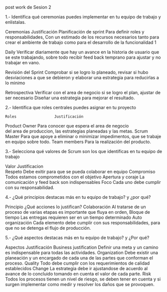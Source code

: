 
post work de Sesion 2

1.- Identifica qué ceremonias puedes implementar en tu equipo de trabajo y enlistalas. 

Ceremonias                    Justificación 
Planificación de sprint    Para definir roles y responsabilidades, 
                           Con un estimado de los recursos necesarios 
                           tanto para crear el ambiente de trabajo como
                           para el desarrollo de la funcionalidad 1

Daily                      Verificar diariamente que hay un avance en 
                           la historia de usuario que se este trabajando, sobre todo recibir feed back temprano para ajustar y no trabajar en vano.

Revisión del Sprint        Comprobar si se logro lo planeado, 
                           revisar si hubo desviaciones a que se debieron y elaborar una estrategia para reducirlas a lo minimo

Retrospectiva              Verificar con el area de negocio si se logro
                           el plan, ajustar de ser necesario
                           Diseñar una estrategia para mejorar el resultado.

2.- Identifica que roles centrales puedes asignar en tu proyecto

    Roles                 Justificación
Product Owner             Para conocer que espera el area de negocio  
                          del area de produccion, las estrategias planeadas y las metas.
Scrum Master              Para que apoye a eliminar o minimizar 
                          impedimentos, que se trabaje en equipo sobre todo.
Team members              Para la realización del producto.


3.- Selecciona qué valores de Scrum son los que identificas en tu equipo de trabajo 

Valor                 Justificacion  
Respeto               Debe exitir para que se pueda colaborar en equipo Compromiso            Todos estamos comprometidos con el objetivo 
Apertura y coraje     La comunicación y feed back son indispensables Foco                  Cada uno debe cumplir con su responsabilidad.


4.- ¿Qué principios destacas más en tu equipo de trabajo? y ¿por qué? 

Principio             ¿Qué acciones lo justifican? 
Colaboración         Al tratarse de un proceso de varias etapas es 
                     importante que fluya en orden, 
Bloque de tiempo     Las entregas requieren ser en un tiempo 
                     determinado 
Auto organización    Cada elemento debe cumplir con sus 
                     responsabilidades, para que no se detenga el flujo de producción.

5.- ¿Qué aspectos destacas más en tu equipo de trabajo? y ¿Por qué? 

Aspectos            Justificación 
Business         justification Definir una meta y un camino es 
                 indispensable para todas las actividades. 
Organization     Debe existir una planeación y un encargado de cada una 
                 de las partes que conforman el proceso. 
Quality          Todo debe cumplir con los requerimientos de calidad 
                 establecidos 
Change           La estrategia debe ir ajustandose de acuerdo al avance 
                 de lo concluido tomando en cuenta el valor de cada parte. 
Risk             Todos los procesos tienen un nivel de riesgo, se deben
                 tener en cuenta y si surgen implementar como medir y resolver los daños que se provoquen.

